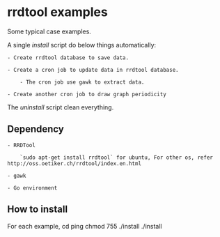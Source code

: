 rrdtool examples
================

Some typical case examples.

A single *install* script do below things automatically:

    - Create rrdtool database to save data.

    - Create a cron job to update data in rrdtool database.

        - The cron job use gawk to extract data.

    - Create another cron job to draw graph periodicity

The *uninstall* script clean everything.

## Dependency
    - RRDTool

        `sudo apt-get install rrdtool` for ubuntu, For other os, refer http://oss.oetiker.ch/rrdtool/index.en.html

    - gawk

    - Go environment

## How to install

For each example,
    cd ping
    chmod 755 ./install
    ./install
